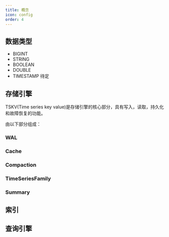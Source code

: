 ```yaml
---
title: 概念
icon: config
order: 4
---
```


## 数据类型

- BIGINT
- STRING
- BOOLEAN
- DOUBLE
- TIMESTAMP 待定


## 存储引擎

TSKV(Time series key value)是存储引擎的核心部分，具有写入，读取，持久化和故障恢复的功能。

由以下部分组成：

### WAL
### Cache
### Compaction
### TimeSeriesFamily
### Summary



## 索引



## 查询引擎